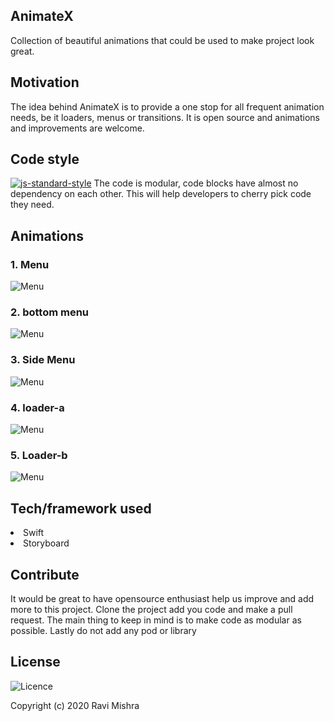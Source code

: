 ## AnimateX
Collection of beautiful animations that could be used to make project look great. 
## Motivation
The idea behind AnimateX is to provide a one stop for all frequent animation needs, be it loaders, menus or transitions. It is open source and animations and improvements are welcome.
## Code style
[![js-standard-style](https://img.shields.io/badge/code%20style-standard-brightgreen.svg?style=flat)](https://github.com/feross/standard)
The code is modular, code blocks have almost no dependency on each other. This will help developers to cherry pick code they need.

## Animations
<h3>1. Menu</h3>

![Menu](demo/animatex-gif_5.gif)

<h3>2. bottom menu</h3>

![Menu](demo/animatex-gif_4.gif)

<h3>3. Side Menu</h3>

![Menu](demo/animateX-gif_3.gif)

<h3>4. loader-a</h3>

![Menu](demo/animateX-gif_1.gif)

<h3>5. Loader-b</h3>

![Menu](demo/animateX-gif_2.gif)

## Tech/framework used
<li>Swift</li>
<li>Storyboard</li>

## Contribute
It would be great to have opensource enthusiast help us improve and add more to this project. Clone the project add you code and make a pull request. The main thing to keep in mind is to make code as modular as possible. Lastly do not add any pod or library

## License

![Licence](https://img.shields.io/apm/l/vim-mode)

Copyright (c) 2020 Ravi Mishra
